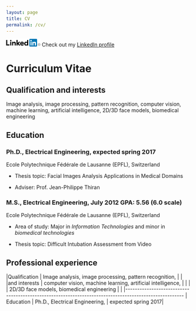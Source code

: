 ```yaml
---
layout: page
title: CV
permalink: /cv/
---
```


![LinkedIn](/_ressources/_images/Logo-2C-21px-R.png) Check out my
[LinkedIn profile](https://ch.linkedin.com/in/gcuendet)

# Curriculum Vitae

## Qualification and interests
Image analysis, image processing, pattern recognition, computer vision, machine learning, artificial intelligence, 2D/3D face models, biomedical engineering

## Education

### Ph.D., Electrical Engineering, expected spring 2017
Ecole Polytechnique Fédérale de Lausanne (EPFL), Switzerland

- Thesis topic: Facial Images Analysis Applications in Medical Domains

- Adviser: Prof. Jean-Philippe Thiran

### M.S., Electrical Engineering, July 2012 	GPA: 5.56 (6.0 scale)
Ecole Polytechnique Fédérale de Lausanne (EPFL), Switzerland

- Area of study: Major in _Information Technologies_ and minor in _biomedical technologies_

- Thesis topic: Difficult Intubation Assessment from Video

## Professional experience


|Qualification   | Image analysis, image processing, pattern recognition,      |                     |
|and interests   | computer vision, machine learning, artificial intelligence, |                     |
|                | 2D/3D face models, biomedical engineering                   |					 |
|------------------------------------------------------------------------------------------------------
| Education      | Ph.D., Electrical Engineering, 							   | expected spring 2017|